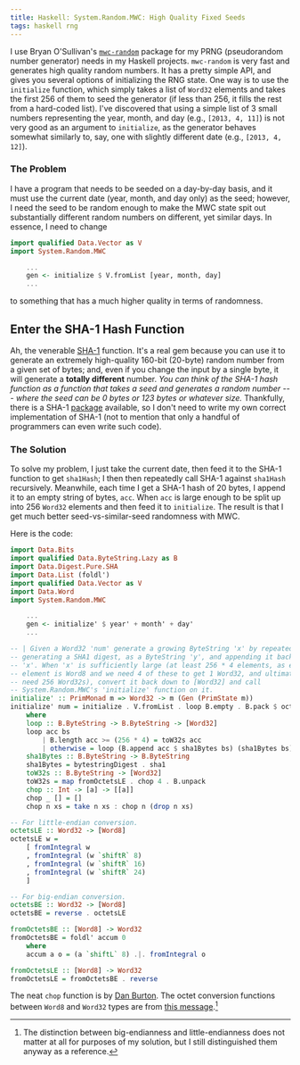 ```yaml
---
title: Haskell: System.Random.MWC: High Quality Fixed Seeds
tags: haskell rng
---
```


I use Bryan O'Sullivan's [`mwc-random`][mwc-random] package for my PRNG (pseudorandom number generator) needs in my Haskell projects.
`mwc-random` is very fast and generates high quality random numbers.
It has a pretty simple API, and gives you several options of initializing the RNG state.
One way is to use the `initialize` function, which simply takes a list of `Word32` elements and takes the first 256 of them to seed the generator (if less than 256, it fills the rest from a hard-coded list).
I've discovered that using a simple list of 3 small numbers representing the year, month, and day (e.g., `[2013, 4, 11]`) is not very good as an argument to `initialize`, as the generator behaves somewhat similarly to, say, one with slightly different date (e.g., `[2013, 4, 12]`).

### The Problem

I have a program that needs to be seeded on a day-by-day basis, and it must use the current date (year, month, and day only) as the seed; however, I need the seed to be random enough to make the MWC state spit out substantially different random numbers on different, yet similar days.
In essence, I need to change

```haskell
import qualified Data.Vector as V
import System.Random.MWC

	...
	gen <- initialize $ V.fromList [year, month, day]
	...
```

to something that has a much higher quality in terms of randomness.

## Enter the SHA-1 Hash Function

Ah, the venerable [SHA-1][sha1] function.
It's a real gem because you can use it to generate an extremely high-quality 160-bit (20-byte) random number from a given set of bytes; and, even if you change the input by a single byte, it will generate a **totally different** number.
*You can think of the SHA-1 hash function as a function that takes a seed and generates a random number --- where the seed can be 0 bytes or 123 bytes or whatever size.*
Thankfully, there is a SHA-1 [package][sha-hackage] available, so I don't need to write my own correct implementation of SHA-1 (not to mention that only a handful of programmers can even write such code).

### The Solution

To solve my problem, I just take the current date, then feed it to the SHA-1 function to get `sha1Hash`; I then then repeatedly call SHA-1 against `sha1Hash` recursively.
Meanwhile, each time I get a SHA-1 hash of 20 bytes, I append it to an empty string of bytes, `acc`.
When `acc` is large enough to be split up into 256 `Word32` elements and then feed it to `initialize`.
The result is that I get much better seed-vs-similar-seed randomness with MWC.

Here is the code:

```haskell
import Data.Bits
import qualified Data.ByteString.Lazy as B
import Data.Digest.Pure.SHA
import Data.List (foldl')
import qualified Data.Vector as V
import Data.Word
import System.Random.MWC

	...
	gen <- initialize' $ year' + month' + day'
	...

-- | Given a Word32 'num' generate a growing ByteString 'x' by repeatedly
-- generating a SHA1 digest, as a ByteString 'y', and appending it back to
-- 'x'. When 'x' is sufficiently large (at least 256 * 4 elements, as each
-- element is Word8 and we need 4 of these to get 1 Word32, and ultimately we
-- need 256 Word32s), convert it back down to [Word32] and call
-- System.Random.MWC's 'initialize' function on it.
initialize' :: PrimMonad m => Word32 -> m (Gen (PrimState m))
initialize' num = initialize . V.fromList . loop B.empty . B.pack $ octetsLE num
	where
	loop :: B.ByteString -> B.ByteString -> [Word32]
	loop acc bs
		| B.length acc >= (256 * 4) = toW32s acc
		| otherwise = loop (B.append acc $ sha1Bytes bs) (sha1Bytes bs)
	sha1Bytes :: B.ByteString -> B.ByteString
	sha1Bytes = bytestringDigest . sha1
	toW32s :: B.ByteString -> [Word32]
	toW32s = map fromOctetsLE . chop 4 . B.unpack
	chop :: Int -> [a] -> [[a]]
	chop _ [] = []
	chop n xs = take n xs : chop n (drop n xs)

-- For little-endian conversion.
octetsLE :: Word32 -> [Word8]
octetsLE w =
	[ fromIntegral w
	, fromIntegral (w `shiftR` 8)
	, fromIntegral (w `shiftR` 16)
	, fromIntegral (w `shiftR` 24)
	]

-- For big-endian conversion.
octetsBE :: Word32 -> [Word8]
octetsBE = reverse . octetsLE

fromOctetsBE :: [Word8] -> Word32
fromOctetsBE = foldl' accum 0
	where
	accum a o = (a `shiftL` 8) .|. fromIntegral o

fromOctetsLE :: [Word8] -> Word32
fromOctetsLE = fromOctetsBE . reverse

```

The neat `chop` function is by [Dan Burton][chop].
The octet conversion functions between `Word8` and `Word32` types are from [this message][octet].[^1]

[^1]: The distinction between big-endianness and little-endianness does not matter at all for purposes of my solution, but I still distinguished them anyway as a reference.

[mwc-random]:http://hackage.haskell.org/package/mwc-random
[sha1]:http://en.wikipedia.org/wiki/Sha1
[sha-hackage]:http://hackage.haskell.org/package/SHA
[chop]: http://stackoverflow.com/a/5188922/437583
[octet]:http://www.haskell.org/pipermail/beginners/2010-October/005571.html
